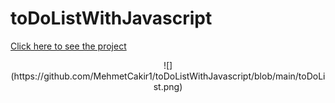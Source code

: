 # toDoListWithJavascript
[Click here to see the project]( https://mehmetcakir1.github.io/toDoListWithJavascript/)
<br>

<div align="center">![](https://github.com/MehmetCakir1/toDoListWithJavascript/blob/main/toDoList.png)</div>
